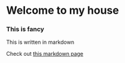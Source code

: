 # Welcome to my house

### This is fancy

This is written in markdown

Check out [this markdown page](?test)
